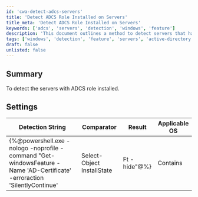 ```yaml
---
id: 'cwa-detect-adcs-servers'
title: 'Detect ADCS Role Installed on Servers'
title_meta: 'Detect ADCS Role Installed on Servers'
keywords: ['adcs', 'servers', 'detection', 'windows', 'feature']
description: 'This document outlines a method to detect servers that have the Active Directory Certificate Services (ADCS) role installed. It provides a PowerShell command to check the installation state of the AD-Certificate feature on Windows servers.'
tags: ['windows', 'detection', 'feature', 'servers', 'active-directory']
draft: false
unlisted: false
---
```


## Summary

To detect the servers with ADCS role installed.

## Settings

| Detection String                                                                                                                                          | Comparator | Result   | Applicable OS |
|----------------------------------------------------------------------------------------------------------------------------------------------------------|------------|----------|---------------|
| {%@powershell.exe -nologo -noprofile -command "Get-windowsFeature -Name 'AD-Certificate' -erroraction 'SilentlyContinue' | Select-Object InstallState | Ft -hide"@%} | Contains   | Installed | Windows       |

